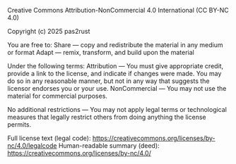 Creative Commons Attribution-NonCommercial 4.0 International (CC BY-NC 4.0)

Copyright (c) 2025 pas2rust

You are free to:
  Share — copy and redistribute the material in any medium or format
  Adapt — remix, transform, and build upon the material

Under the following terms:
  Attribution — You must give appropriate credit, provide a link to the license,
    and indicate if changes were made. You may do so in any reasonable manner,
    but not in any way that suggests the licensor endorses you or your use.
  NonCommercial — You may not use the material for commercial purposes.

No additional restrictions — You may not apply legal terms or technological measures
that legally restrict others from doing anything the license permits.

Full license text (legal code): https://creativecommons.org/licenses/by-nc/4.0/legalcode
Human-readable summary (deed): https://creativecommons.org/licenses/by-nc/4.0/
